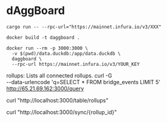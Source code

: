 # dAggBoard

```
cargo run -- --rpc-url="https://mainnet.infura.io/v3/XXX"
```

```
docker build -t daggboard .

docker run --rm -p 3000:3000 \
  -v $(pwd)/data.duckdb:/app/data.duckdb \
  daggboard \
  --rpc-url https://mainnet.infura.io/v3/YOUR_KEY
```


rollups: Lists all connected rollups.
curl -G \
     --data-urlencode 'q=SELECT * FROM bridge_events LIMIT 5' \
     http://65.21.69.162:3000/query


curl "http://localhost:3000/table/rollups"

curl "http://localhost:3000/sync/{rollup_id}"